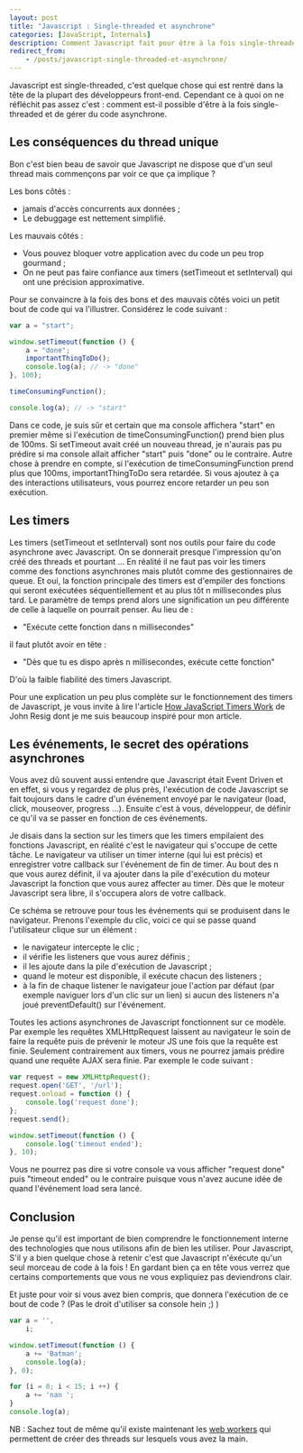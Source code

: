 ```yaml
---
layout: post
title: "Javascript : Single-threaded et asynchrone"
categories: [JavaScript, Internals]
description: Comment Javascript fait pour être à la fois single-threaded et asynchrone.
redirect_from:
    - /posts/javascript-single-threaded-et-asynchrone/
---
```


Javascript est single-threaded, c'est quelque chose qui est rentré dans la tête de la plupart des développeurs front-end. Cependant ce à quoi on ne réfléchit pas assez c'est : comment est-il possible d'être à la fois single-threaded et de gérer du code asynchrone.

## Les conséquences du thread unique

Bon c'est bien beau de savoir que Javascript ne dispose que d'un seul thread mais commençons par voir ce que ça implique ?

Les bons côtés :

- jamais d'accès concurrents aux données ;
- Le debuggage est nettement simplifié.

Les mauvais côtés :

- Vous pouvez bloquer votre application avec du code un peu trop gourmand ;
- On ne peut pas faire confiance aux timers (setTimeout et setInterval) qui ont une précision approximative.

Pour se convaincre à la fois des bons et des mauvais côtés voici un petit bout de code qui va l'illustrer.
Considérez le code suivant :

```javascript
var a = "start";

window.setTimeout(function () {
    a = "done";
    importantThingToDo();
    console.log(a); // -> "done"
}, 100);

timeConsumingFunction();

console.log(a); // -> "start"
```

Dans ce code, je suis sûr et certain que ma console affichera "start" en premier même si l'exécution de timeConsumingFunction() prend bien plus de 100ms.
Si setTimeout avait créé un nouveau thread, je n'aurais pas pu prédire si ma console allait afficher "start" puis "done" ou le contraire.
Autre chose à prendre en compte, si l'exécution de timeConsumingFunction prend plus que 100ms, importantThingToDo sera retardée. Si vous ajoutez à ça des interactions utilisateurs, vous pourrez encore retarder un peu son exécution.

## Les timers

Les timers (setTimeout et setInterval) sont nos outils pour faire du code asynchrone avec Javascript. On se donnerait presque l'impression qu'on créé des threads et pourtant ...
En réalité il ne faut pas voir les timers comme des fonctions asynchrones mais plutôt comme des gestionnaires de queue. Et oui, la fonction principale des timers est d'empiler des fonctions qui seront exécutées séquentiellement et au plus tôt n millisecondes plus tard.
Le paramètre de temps prend alors une signification un peu différente de celle à laquelle on pourrait penser. Au lieu de :

- "Exécute cette fonction dans n millisecondes"

il faut plutôt avoir en tête :

- "Dès que tu es dispo après n millisecondes, exécute cette fonction"

D'où la faible fiabilité des timers Javascript.

Pour une explication un peu plus complète sur le fonctionnement des timers de Javascript, je vous invite à lire l'article [How JavaScript Timers Work](http://ejohn.org/blog/how-javascript-timers-work/) de John Resig dont je me suis beaucoup inspiré pour mon article.

## Les événements, le secret des opérations asynchrones

Vous avez dû souvent aussi entendre que Javascript était Event Driven et en effet, si vous y regardez de plus près, l'exécution de code Javascript se fait toujours dans le cadre d'un événement envoyé par le navigateur (load, click, mouseover, progress ...). Ensuite c'est à vous, développeur, de définir ce qu'il va se passer en fonction de ces événements.

Je disais dans la section sur les timers que les timers empilaient des fonctions Javascript, en réalité c'est le navigateur qui s'occupe de cette tâche. Le navigateur va utiliser un timer interne (qui lui est précis) et enregistrer votre callback sur l'événement de fin de timer. Au bout des n que vous aurez définit, il va ajouter dans la pile d'exécution du moteur Javascript la fonction que vous aurez affecter au timer. Dès que le moteur Javascript sera libre, il s'occupera alors de votre callback.

Ce schéma se retrouve pour tous les événements qui se produisent dans le navigateur. Prenons l'exemple du clic, voici ce qui se passe quand l'utilisateur clique sur un élément :

- le navigateur intercepte le clic ;
- il vérifie les listeners que vous aurez définis ;
- il les ajoute dans la pile d'exécution de Javascript ;
- quand le moteur est disponible, il exécute chacun des listeners ;
- à la fin de chaque listener le navigateur joue l'action par défaut (par exemple naviguer lors d'un clic sur un lien) si aucun des listeners n'a joué preventDefault() sur l'événement.

Toutes les actions asynchrones de Javascript fonctionnent sur ce modèle. Par exemple les requêtes XMLHttpRequest laissent au navigateur le soin de faire la requête puis de prévenir le moteur JS une fois que la requête est finie. Seulement contrairement aux timers, vous ne pourrez jamais prédire quand une requête AJAX sera finie. Par exemple le code suivant :

```javascript
var request = new XMLHttpRequest();
request.open('GET', '/url');
request.onload = function () {
    console.log('request done');
};
request.send();

window.setTimeout(function () {
    console.log('timeout ended');
}, 10);
```

Vous ne pourrez pas dire si votre console va vous afficher "request done" puis "timeout ended" ou le contraire puisque vous n'avez aucune idée de quand l'événement load sera lancé.

## Conclusion

Je pense qu'il est important de bien comprendre le fonctionnement interne des technologies que nous utilisons afin de bien les utiliser. Pour Javascript, S'il y a bien quelque chose à retenir c'est que Javascript n'éxécute qu'un seul morceau de code à la fois ! En gardant bien ça en tête vous verrez que certains comportements que vous ne vous expliquiez pas deviendrons clair.

Et juste pour voir si vous avez bien compris, que donnera l'exécution de ce bout de code ? (Pas le droit d'utiliser sa console hein ;) )

```javascript
var a = '',
    i;

window.setTimeout(function () {
    a += 'Batman';
    console.log(a);
}, 0);

for (i = 0; i < 15; i ++) {
    a += 'nan ';
}
console.log(a);
```

NB : Sachez tout de même qu'il existe maintenant les [web workers](https://developer.mozilla.org/en-US/docs/Web/Guide/Performance/Using_web_workers) qui permettent de créer des threads sur lesquels vous avez la main.
